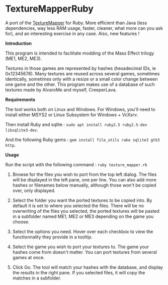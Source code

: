 # TextureMapperRuby

A port of the [TextureMapper](https://github.com/CreeperLava/MassEffectTextureMapper) for Ruby. More efficient than Java (less dependencies, way less RAM usage, faster, cleaner, what more can you ask for), and an interesting exercise in any case. Also, new features !

**Introduction**

This program is intended to facilitate modding of the Mass Effect trilogy (ME1, ME2, ME3).

Textures in those games are represented by hashes (hexadecimal IDs, ie 0x12345678). Many textures are reused across several games, sometimes identically, sometimes only with a resize or a small color change between one game and the other. This program makes use of a database of such textures made by AlvaroMe and myself, CreeperLava.

**Requirements**

The tool works both on Linux and Windows. For Windows, you'll need to install either MSYS2 or Linux Subsystem for Windows + VcXsrv.

Then install Ruby and sqlite : `sudo apt install ruby2.5 ruby2.5-dev libsqlite3-dev`.

And the following Ruby gems : `gem install file_utils rake sqlite3 gtk3 http`.

**Usage**

Run the script with the following command : `ruby texture_mapper.rb`

1. Browse for the files you wish to port from the top left dialog. The files will be displayed in the left pane, one per line. You can also add more hashes or filenames below manually, although those won't be copied over, only displayed.

2. Select the folder you want the ported textures to be copied into. By default it is set to where you selected the files. There will be no overwriting of the files you selected, the ported textures will be pasted in a subfolder named ME1, ME2 or ME3 depending on the game you choose.

4. Select the options you need. Hover over each checkbox to view the functionnality they provide in a tooltip.

5. Select the game you wish to port your textures to. The game your hashes come from doesn't matter. You can port textures from several games at once.

6. Click Go. The tool will match your hashes with the database, and display the results in the right pane. If you selected files, it will copy the matches in a subfolder.
